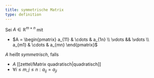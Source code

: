 ```yaml
---
title: symmetrische Matrix
type: definition
---
```


Sei $A \in \mathbb{R}^{m \times n}$ mit
- $A = \begin{pmatrix} a_{11} & \cdots & a_{1n} \\ \vdots && \vdots \\ a_{m1} & \cdots & a_{mn} \end{pmatrix}$

$A$ heißt *symmetrisch*, falls
- $A$ [[zettel/Matrix quadratisch|quadratisch]]
- $\forall i \le m, j \le n : a_{ij} = a_{ji}$